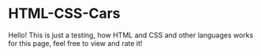 # HTML-CSS-Cars
Hello! This is just a testing, how HTML and CSS and other languages works for this page, feel free to view and rate it!
